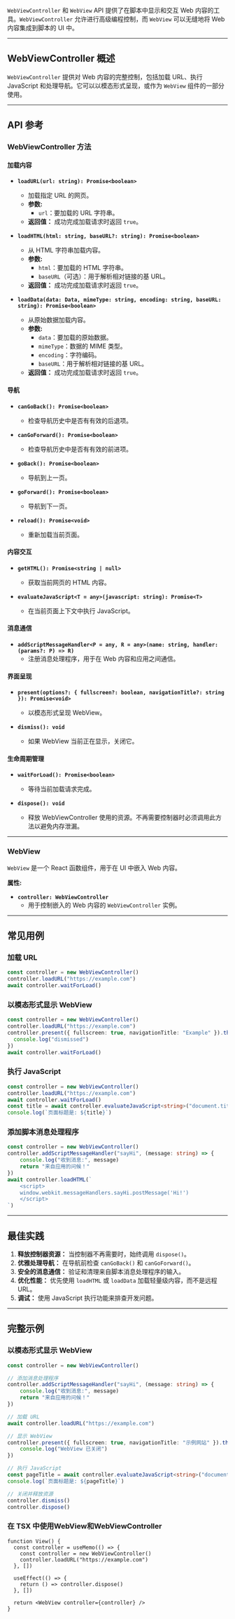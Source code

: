`WebViewController` 和 `WebView` API 提供了在脚本中显示和交互 Web 内容的工具。`WebViewController` 允许进行高级编程控制，而 `WebView` 可以无缝地将 Web 内容集成到脚本的 UI 中。

---

## WebViewController 概述

`WebViewController` 提供对 Web 内容的完整控制，包括加载 URL、执行 JavaScript 和处理导航。它可以以模态形式呈现，或作为 `WebView` 组件的一部分使用。

---

## API 参考

### WebViewController 方法

#### 加载内容

- **`loadURL(url: string): Promise<boolean>`**
  - 加载指定 URL 的网页。
  - **参数:**
    - `url`：要加载的 URL 字符串。
  - **返回值：** 成功完成加载请求时返回 `true`。

- **`loadHTML(html: string, baseURL?: string): Promise<boolean>`**
  - 从 HTML 字符串加载内容。
  - **参数:**
    - `html`：要加载的 HTML 字符串。
    - `baseURL`（可选）：用于解析相对链接的基 URL。
  - **返回值：** 成功完成加载请求时返回 `true`。

- **`loadData(data: Data, mimeType: string, encoding: string, baseURL: string): Promise<boolean>`**
  - 从原始数据加载内容。
  - **参数:**
    - `data`：要加载的原始数据。
    - `mimeType`：数据的 MIME 类型。
    - `encoding`：字符编码。
    - `baseURL`：用于解析相对链接的基 URL。
  - **返回值：** 成功完成加载请求时返回 `true`。

#### 导航

- **`canGoBack(): Promise<boolean>`**
  - 检查导航历史中是否有有效的后退项。

- **`canGoForward(): Promise<boolean>`**
  - 检查导航历史中是否有有效的前进项。

- **`goBack(): Promise<boolean>`**
  - 导航到上一页。

- **`goForward(): Promise<boolean>`**
  - 导航到下一页。

- **`reload(): Promise<void>`**
  - 重新加载当前页面。

#### 内容交互

- **`getHTML(): Promise<string | null>`**
  - 获取当前网页的 HTML 内容。

- **`evaluateJavaScript<T = any>(javascript: string): Promise<T>`**
  - 在当前页面上下文中执行 JavaScript。

#### 消息通信

- **`addScriptMessageHandler<P = any, R = any>(name: string, handler: (params?: P) => R)`**
  - 注册消息处理程序，用于在 Web 内容和应用之间通信。

#### 界面呈现

- **`present(options?: { fullscreen?: boolean, navigationTitle?: string }): Promise<void>`**
  - 以模态形式呈现 WebView。

- **`dismiss(): void`**
  - 如果 WebView 当前正在显示，关闭它。

#### 生命周期管理

- **`waitForLoad(): Promise<boolean>`**
  - 等待当前加载请求完成。

- **`dispose(): void`**
  - 释放 WebViewController 使用的资源。不再需要控制器时必须调用此方法以避免内存泄漏。

---

### WebView

`WebView` 是一个 React 函数组件，用于在 UI 中嵌入 Web 内容。

**属性:**

- **`controller: WebViewController`**
  - 用于控制嵌入的 Web 内容的 `WebViewController` 实例。

---

## 常见用例

### 加载 URL

```typescript
const controller = new WebViewController()
controller.loadURL("https://example.com")
await controller.waitForLoad()
```

### 以模态形式显示 WebView

```typescript
const controller = new WebViewController()
controller.loadURL("https://example.com")
controller.present({ fullscreen: true, navigationTitle: "Example" }).then(() => {
  console.log("dismissed")
})
await controller.waitForLoad()
```

### 执行 JavaScript

```typescript
const controller = new WebViewController()
controller.loadURL("https://example.com")
await controller.waitForLoad()
const title = await controller.evaluateJavaScript<string>("document.title")
console.log(`页面标题是: ${title}`)
```

### 添加脚本消息处理程序

```typescript
const controller = new WebViewController()
controller.addScriptMessageHandler("sayHi", (message: string) => {
    console.log("收到消息:", message)
    return "来自应用的问候！"
})
await controller.loadHTML(`
    <script>
    window.webkit.messageHandlers.sayHi.postMessage('Hi!')
    </script>
`)
```

---

## 最佳实践

1. **释放控制器资源：** 当控制器不再需要时，始终调用 `dispose()`。
2. **优雅处理导航：** 在导航前检查 `canGoBack()` 和 `canGoForward()`。
3. **安全的消息通信：** 验证和清理来自脚本消息处理程序的输入。
4. **优化性能：** 优先使用 `loadHTML` 或 `loadData` 加载轻量级内容，而不是远程 URL。
5. **调试：** 使用 JavaScript 执行功能来排查开发问题。

---

## 完整示例

### 以模态形式显示 WebView

```typescript
const controller = new WebViewController()

// 添加消息处理程序
controller.addScriptMessageHandler("sayHi", (message: string) => {
    console.log("收到消息:", message)
    return "来自应用的问候！"
})

// 加载 URL
await controller.loadURL("https://example.com")

// 显示 WebView
controller.present({ fullscreen: true, navigationTitle: "示例网站" }).then(() => {
    console.log("WebView 已关闭")
})

// 执行 JavaScript
const pageTitle = await controller.evaluateJavaScript<string>("document.title")
console.log(`页面标题是: ${pageTitle}`)

// 关闭并释放资源
controller.dismiss()
controller.dispose()
```

### 在 TSX 中使用WebView和WebViewController

```tsx
function View() {
  const controller = useMemo(() => {
    const controller = new WebViewController()
    controller.loadURL("https://example.com")
  }, [])

  useEffect(() => {
    return () => controller.dispose()
  }, [])

  return <WebView controller={controller} />
}
```
